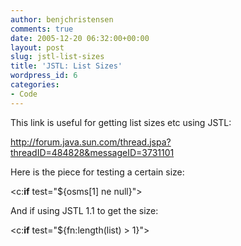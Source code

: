 ```yaml
---
author: benjchristensen
comments: true
date: 2005-12-20 06:32:00+00:00
layout: post
slug: jstl-list-sizes
title: 'JSTL: List Sizes'
wordpress_id: 6
categories:
- Code
---
```


This link is useful for getting list sizes etc using JSTL:

http://forum.java.sun.com/thread.jspa?threadID=484828&messageID=3731101

Here is the piece for testing a certain size:

<c:**if** test="${osms[1] ne null}">

And if using JSTL 1.1 to get the size:

<c:**if** test="${fn:length(list) > 1}">
